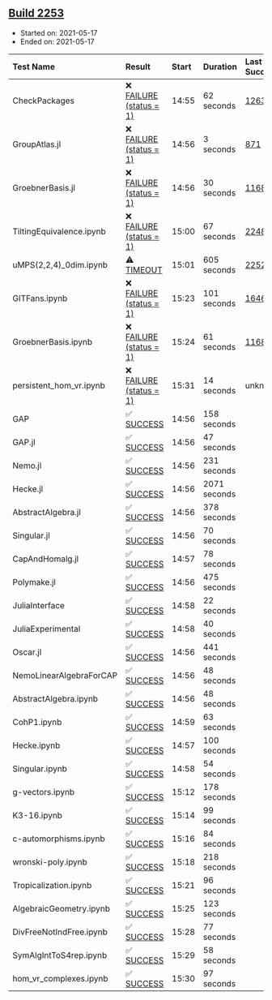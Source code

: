 ## [Build 2253](https://oscarci.mathematik.uni-kl.de/job/oscar-stable/2253/)

* Started on: 2021-05-17
* Ended on: 2021-05-17

| Test Name    | Result | Start | Duration | Last Success | First Failure |
|:-------------|:-------|:------|:---------|:-------------|:--------------|
| CheckPackages | ❌ [FAILURE (status = 1)](https://oscarci.mathematik.uni-kl.de/job/oscar-stable/2253/artifact/logs/build-2253/CheckPackages.log) | 14:55 | 62 seconds | [1263](https://oscarci.mathematik.uni-kl.de/job/oscar-stable/1263/) | [1264](https://oscarci.mathematik.uni-kl.de/job/oscar-stable/1264/) |
| GroupAtlas.jl | ❌ [FAILURE (status = 1)](https://oscarci.mathematik.uni-kl.de/job/oscar-stable/2253/artifact/logs/build-2253/GroupAtlas.jl.log) | 14:56 | 3 seconds | [871](https://oscarci.mathematik.uni-kl.de/job/oscar-stable/871/) | [872](https://oscarci.mathematik.uni-kl.de/job/oscar-stable/872/) |
| GroebnerBasis.jl | ❌ [FAILURE (status = 1)](https://oscarci.mathematik.uni-kl.de/job/oscar-stable/2253/artifact/logs/build-2253/GroebnerBasis.jl.log) | 14:56 | 30 seconds | [1168](https://oscarci.mathematik.uni-kl.de/job/oscar-stable/1168/) | [1169](https://oscarci.mathematik.uni-kl.de/job/oscar-stable/1169/) |
| TiltingEquivalence.ipynb | ❌ [FAILURE (status = 1)](https://oscarci.mathematik.uni-kl.de/job/oscar-stable/2253/artifact/logs/build-2253/TiltingEquivalence.ipynb.log) | 15:00 | 67 seconds | [2248](https://oscarci.mathematik.uni-kl.de/job/oscar-stable/2248/) | [2249](https://oscarci.mathematik.uni-kl.de/job/oscar-stable/2249/) |
| uMPS(2,2,4)_0dim.ipynb | ⚠ [TIMEOUT](https://oscarci.mathematik.uni-kl.de/job/oscar-stable/2253/artifact/logs/build-2253/uMPS-2-2-4-_0dim.ipynb.log) | 15:01 | 605 seconds | [2252](https://oscarci.mathematik.uni-kl.de/job/oscar-stable/2252/) | [2253](https://oscarci.mathematik.uni-kl.de/job/oscar-stable/2253/) |
| GITFans.ipynb | ❌ [FAILURE (status = 1)](https://oscarci.mathematik.uni-kl.de/job/oscar-stable/2253/artifact/logs/build-2253/GITFans.ipynb.log) | 15:23 | 101 seconds | [1646](https://oscarci.mathematik.uni-kl.de/job/oscar-stable/1646/) | [1647](https://oscarci.mathematik.uni-kl.de/job/oscar-stable/1647/) |
| GroebnerBasis.ipynb | ❌ [FAILURE (status = 1)](https://oscarci.mathematik.uni-kl.de/job/oscar-stable/2253/artifact/logs/build-2253/GroebnerBasis.ipynb.log) | 15:24 | 61 seconds | [1168](https://oscarci.mathematik.uni-kl.de/job/oscar-stable/1168/) | [1169](https://oscarci.mathematik.uni-kl.de/job/oscar-stable/1169/) |
| persistent_hom_vr.ipynb | ❌ [FAILURE (status = 1)](https://oscarci.mathematik.uni-kl.de/job/oscar-stable/2253/artifact/logs/build-2253/persistent_hom_vr.ipynb.log) | 15:31 | 14 seconds | unknown | unknown |
| GAP | ✅ [SUCCESS](https://oscarci.mathematik.uni-kl.de/job/oscar-stable/2253/artifact/logs/build-2253/GAP.log) | 14:56 | 158 seconds |  |  |
| GAP.jl | ✅ [SUCCESS](https://oscarci.mathematik.uni-kl.de/job/oscar-stable/2253/artifact/logs/build-2253/GAP.jl.log) | 14:56 | 47 seconds |  |  |
| Nemo.jl | ✅ [SUCCESS](https://oscarci.mathematik.uni-kl.de/job/oscar-stable/2253/artifact/logs/build-2253/Nemo.jl.log) | 14:56 | 231 seconds |  |  |
| Hecke.jl | ✅ [SUCCESS](https://oscarci.mathematik.uni-kl.de/job/oscar-stable/2253/artifact/logs/build-2253/Hecke.jl.log) | 14:56 | 2071 seconds |  |  |
| AbstractAlgebra.jl | ✅ [SUCCESS](https://oscarci.mathematik.uni-kl.de/job/oscar-stable/2253/artifact/logs/build-2253/AbstractAlgebra.jl.log) | 14:56 | 378 seconds |  |  |
| Singular.jl | ✅ [SUCCESS](https://oscarci.mathematik.uni-kl.de/job/oscar-stable/2253/artifact/logs/build-2253/Singular.jl.log) | 14:56 | 70 seconds |  |  |
| CapAndHomalg.jl | ✅ [SUCCESS](https://oscarci.mathematik.uni-kl.de/job/oscar-stable/2253/artifact/logs/build-2253/CapAndHomalg.jl.log) | 14:57 | 78 seconds |  |  |
| Polymake.jl | ✅ [SUCCESS](https://oscarci.mathematik.uni-kl.de/job/oscar-stable/2253/artifact/logs/build-2253/Polymake.jl.log) | 14:56 | 475 seconds |  |  |
| JuliaInterface | ✅ [SUCCESS](https://oscarci.mathematik.uni-kl.de/job/oscar-stable/2253/artifact/logs/build-2253/JuliaInterface.log) | 14:58 | 22 seconds |  |  |
| JuliaExperimental | ✅ [SUCCESS](https://oscarci.mathematik.uni-kl.de/job/oscar-stable/2253/artifact/logs/build-2253/JuliaExperimental.log) | 14:58 | 40 seconds |  |  |
| Oscar.jl | ✅ [SUCCESS](https://oscarci.mathematik.uni-kl.de/job/oscar-stable/2253/artifact/logs/build-2253/Oscar.jl.log) | 14:56 | 441 seconds |  |  |
| NemoLinearAlgebraForCAP | ✅ [SUCCESS](https://oscarci.mathematik.uni-kl.de/job/oscar-stable/2253/artifact/logs/build-2253/NemoLinearAlgebraForCAP.log) | 14:56 | 48 seconds |  |  |
| AbstractAlgebra.ipynb | ✅ [SUCCESS](https://oscarci.mathematik.uni-kl.de/job/oscar-stable/2253/artifact/logs/build-2253/AbstractAlgebra.ipynb.log) | 14:56 | 48 seconds |  |  |
| CohP1.ipynb | ✅ [SUCCESS](https://oscarci.mathematik.uni-kl.de/job/oscar-stable/2253/artifact/logs/build-2253/CohP1.ipynb.log) | 14:59 | 63 seconds |  |  |
| Hecke.ipynb | ✅ [SUCCESS](https://oscarci.mathematik.uni-kl.de/job/oscar-stable/2253/artifact/logs/build-2253/Hecke.ipynb.log) | 14:57 | 100 seconds |  |  |
| Singular.ipynb | ✅ [SUCCESS](https://oscarci.mathematik.uni-kl.de/job/oscar-stable/2253/artifact/logs/build-2253/Singular.ipynb.log) | 14:58 | 54 seconds |  |  |
| g-vectors.ipynb | ✅ [SUCCESS](https://oscarci.mathematik.uni-kl.de/job/oscar-stable/2253/artifact/logs/build-2253/g-vectors.ipynb.log) | 15:12 | 178 seconds |  |  |
| K3-16.ipynb | ✅ [SUCCESS](https://oscarci.mathematik.uni-kl.de/job/oscar-stable/2253/artifact/logs/build-2253/K3-16.ipynb.log) | 15:14 | 99 seconds |  |  |
| c-automorphisms.ipynb | ✅ [SUCCESS](https://oscarci.mathematik.uni-kl.de/job/oscar-stable/2253/artifact/logs/build-2253/c-automorphisms.ipynb.log) | 15:16 | 84 seconds |  |  |
| wronski-poly.ipynb | ✅ [SUCCESS](https://oscarci.mathematik.uni-kl.de/job/oscar-stable/2253/artifact/logs/build-2253/wronski-poly.ipynb.log) | 15:18 | 218 seconds |  |  |
| Tropicalization.ipynb | ✅ [SUCCESS](https://oscarci.mathematik.uni-kl.de/job/oscar-stable/2253/artifact/logs/build-2253/Tropicalization.ipynb.log) | 15:21 | 96 seconds |  |  |
| AlgebraicGeometry.ipynb | ✅ [SUCCESS](https://oscarci.mathematik.uni-kl.de/job/oscar-stable/2253/artifact/logs/build-2253/AlgebraicGeometry.ipynb.log) | 15:25 | 123 seconds |  |  |
| DivFreeNotIndFree.ipynb | ✅ [SUCCESS](https://oscarci.mathematik.uni-kl.de/job/oscar-stable/2253/artifact/logs/build-2253/DivFreeNotIndFree.ipynb.log) | 15:28 | 77 seconds |  |  |
| SymAlgIntToS4rep.ipynb | ✅ [SUCCESS](https://oscarci.mathematik.uni-kl.de/job/oscar-stable/2253/artifact/logs/build-2253/SymAlgIntToS4rep.ipynb.log) | 15:29 | 58 seconds |  |  |
| hom_vr_complexes.ipynb | ✅ [SUCCESS](https://oscarci.mathematik.uni-kl.de/job/oscar-stable/2253/artifact/logs/build-2253/hom_vr_complexes.ipynb.log) | 15:30 | 97 seconds |  |  |
